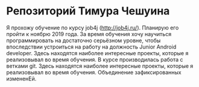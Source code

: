 # Репозиторий Тимура Чешуина
Я прохожу обучение по курсу job4j (http://job4j.ru/). Планирую его пройти к ноябрю 2019 года. За время обучения хочу научиться программировать на достаточно серьёзном уровне, чтобы впоследствии устроиться на работу на должность Junior Android developer.
Здесь находятся наиболее интересные проекты, которые я реализовывал во время обучения. В курсе производилась работа с ветками git.
Здесь находятся наиболее интересные проекты, которые я реализовывал во время обучения. Объединение зафиксированных измененЕй.